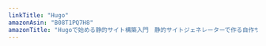 ```yaml
---
linkTitle: "Hugo"
amazonAsin: "B08T1PQ7H8"
amazonTitle: "Hugoで始める静的サイト構築入門　静的サイトジェネレーターで作る自作サイト (技術の泉シリーズ（NextPublishing）)"
---
```



